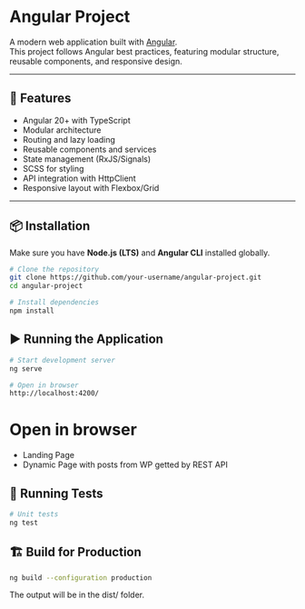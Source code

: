 # Angular Project

A modern web application built with [Angular](https://angular.io/).  
This project follows Angular best practices, featuring modular structure, reusable components, and responsive design.

---

## 🚀 Features

- Angular 20+ with TypeScript
- Modular architecture
- Routing and lazy loading
- Reusable components and services
- State management (RxJS/Signals)
- SCSS for styling
- API integration with HttpClient
- Responsive layout with Flexbox/Grid

---

## 📦 Installation

Make sure you have **Node.js (LTS)** and **Angular CLI** installed globally.

```bash
# Clone the repository
git clone https://github.com/your-username/angular-project.git
cd angular-project

# Install dependencies
npm install
```

## ▶️ Running the Application

```bash
# Start development server
ng serve

# Open in browser
http://localhost:4200/
```

# Open in browser

- Landing Page
- Dynamic Page with posts from WP getted by REST API

## 🧪 Running Tests

```bash
# Unit tests
ng test
```

## 🏗️ Build for Production

```bash
ng build --configuration production
```

The output will be in the dist/ folder.
